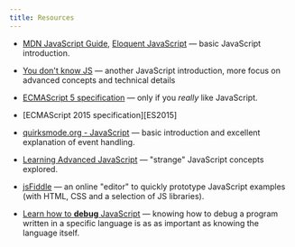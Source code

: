 ```yaml
---
title: Resources
---
```

- [MDN JavaScript Guide][mdn], [Eloquent JavaScript][eloquent] &mdash; basic 
JavaScript introduction.

- [You don't know JS][ydkjs] &mdash; another JavaScript introduction, more 
focus on advanced concepts and technical details

- [ECMAScript 5 specification][ecma] &mdash; only if you *really* like
  JavaScript.

- [ECMAScript 2015 specification][ES2015]

- [quirksmode.org - JavaScript][quirksmode] &mdash; basic introduction and
  excellent explanation of event handling.

- [Learning Advanced JavaScript][lajs] &mdash; "strange" JavaScript concepts
  explored.

- [jsFiddle][] &mdash; an online "editor" to quickly prototype JavaScript
  examples (with HTML, CSS and a selection of JS libraries).

- [Learn how to **debug** JavaScript][debug] &mdash; knowing how to debug a
  program written in a specific language is as as important as knowing the
  language itself.

[mdn]: https://developer.mozilla.org/en-US/docs/Web/JavaScript/Guide
[eloquent]: http://eloquentjavascript.net/
[ydkjs]: https://github.com/getify/You-Dont-Know-JS
[quirksmode]: http://quirksmode.org/js/contents.html
[lajs]: http://ejohn.org/apps/learn/
[ecma]: http://www.ecma-international.org/ecma-262/5.1/
[jsfiddle]: http://jsfiddle.net/
[debug]: https://developers.google.com/chrome-developer-tools/docs/javascript-debugging
